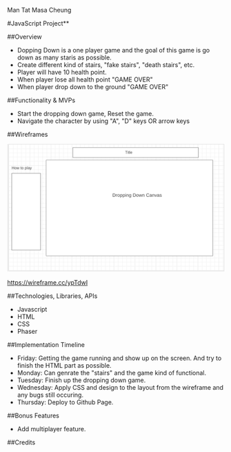 Man Tat Masa Cheung

#JavaScript Project**

##Overview
- Dopping Down is a one player game and the goal of this game is go down as many staris as possible.
- Create different kind of stairs, "fake stairs", "death stairs", etc.
- Player will have 10 health point.
- When player lose all health point "GAME OVER"
- When player drop down to the ground "GAME OVER"

##Functionality & MVPs
- Start the dropping down game, Reset the game.
- Navigate the character by using "A", "D" keys OR arrow keys

##Wireframes

![Image of Wireframes](https://github.com/masacheung/dropping_down/blob/main/wireframs.png)

https://wireframe.cc/ypTdwI

##Technologies, Libraries, APIs
- Javascript
- HTML
- CSS
- Phaser

##Implementation Timeline
- Friday: Getting the game running and show up on the screen. And try to finish the HTML part as possible.
- Monday: Can genrate the "stairs" and the game kind of functional. 
- Tuesday: Finish up the dropping down game.
- Wednesday: Apply CSS and design to the layout from the wireframe and any bugs still occuring.
- Thursday: Deploy to Github Page.

##Bonus Features
- Add multiplayer feature.

##Credits